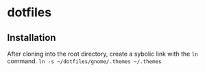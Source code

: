 # dotfiles

## Installation
After cloning into the root directory, create a sybolic link with the `ln` command.
`ln -s ~/dotfiles/gnome/.themes ~/.themes`
